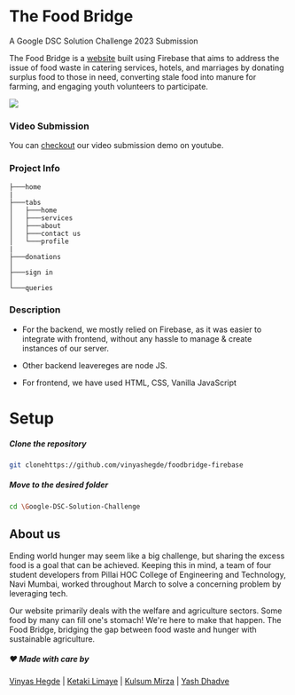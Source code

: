 
# The Food Bridge
A Google DSC Solution Challenge 2023 Submission

The Food Bridge is a <a href="https://thefoodbridge.web.app">website</a> built using Firebase that aims to address the issue of food waste in catering services, hotels, and marriages by donating surplus food to those in need, converting stale food into manure for farming, and engaging youth volunteers to participate.
<br>

![](https://cdn.discordapp.com/attachments/1086598800191275069/1091090161955246181/Screenshot_2023-03-31_012945.jpg)
<br>

### Video Submission 
You can <a href="https://youtu.be/tIK5ZhBPDkQ">checkout</a> our video submission demo on youtube.

### Project Info
```
├───home
|
├───tabs
│   ├───home
│   ├───services
│   ├───about
│   ├───contact us
│   └───profile
|
├───donations
│
├───sign in
│
└───queries
```

### Description

- For the backend, we mostly relied on Firebase, as it was easier to integrate with frontend, without any hassle to manage & create instances of our server.

- Other backend leavereges are node JS.

- For frontend, we have used  HTML,  CSS,  Vanilla JavaScript

# Setup

##### Clone the repository
```bash
git clonehttps://github.com/vinyashegde/foodbridge-firebase
```
  ##### Move to the desired folder
```bash
cd \Google-DSC-Solution-Challenge
```

## About us

Ending world hunger may seem like a big challenge, but sharing the excess food is a goal that can be achieved. Keeping this in mind, a team of four student developers from Pillai HOC College of Engineering and Technology, Navi Mumbai, worked throughout March to solve a concerning problem by leveraging tech.

Our website primarily deals with the welfare and agriculture sectors. Some food by many can fill one's stomach! We're here to make that happen. The Food Bridge, bridging the gap between food waste and hunger with sustainable agriculture.

##### ❤ Made with care by 

<p align="left">
<a href="https://github.com/vinyashegde">Vinyas Hegde</a> |
<a href="https://github.com/ketakii-15">Ketaki Limaye</a> |
<a href="https://github.com/MissKMirza">Kulsum Mirza</a> |
<a href="https://github.com/Exar04">Yash Dhadve</a>
</p>

